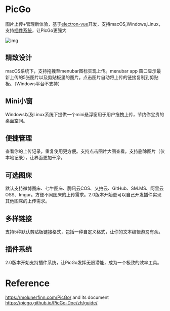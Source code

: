 # PicGo

图片上传+管理新体验，基于[electron-vue](https://github.com/SimulatedGREG/electron-vue)开发，支持macOS,Windows,Linux，支持[插件系统](https://picgo.github.io/PicGo-Doc/zh/guide/config.html#插件设置（v2-0）)，让PicGo更强大

![img](https://cdn.jsdelivr.net/gh/Molunerfinn/test/picgo-site/first.png)

## 精致设计

macOS系统下，支持拖拽至menubar图标实现上传。menubar app 窗口显示最新上传的5张图片以及剪贴板里的图片。点击图片自动将上传的链接复制到剪贴板。（Windows平台不支持）

## Mini小窗

Windows以及Linux系统下提供一个mini悬浮窗用于用户拖拽上传，节约你宝贵的桌面空间。

## 便捷管理

查看你的上传记录，重复使用更方便。支持点击图片大图查看。支持删除图片（仅本地记录），让界面更加干净。

## 可选图床

默认支持微博图床、七牛图床、腾讯云COS、又拍云、GitHub、SM.MS、阿里云OSS、Imgur。方便不同图床的上传需求。2.0版本开始更可以自己开发插件实现其他图床的上传需求。

## 多样链接

支持5种默认剪贴板链接格式，包括一种自定义格式，让你的文本编辑游刃有余。

## 插件系统

2.0版本开始支持插件系统，让PicGo发挥无限潜能，成为一个极致的效率工具。

# Reference

https://molunerfinn.com/PicGo/ and its document https://picgo.github.io/PicGo-Doc/zh/guide/